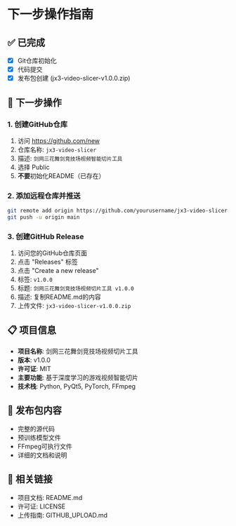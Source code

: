 # 下一步操作指南

## ✅ 已完成
- [x] Git仓库初始化
- [x] 代码提交
- [x] 发布包创建 (jx3-video-slicer-v1.0.0.zip)

## 🚀 下一步操作

### 1. 创建GitHub仓库
1. 访问 https://github.com/new
2. 仓库名称: `jx3-video-slicer`
3. 描述: `剑网三花舞剑竞技场视频智能切片工具`
4. 选择 Public
5. **不要**初始化README（已存在）

### 2. 添加远程仓库并推送
```bash
git remote add origin https://github.com/yourusername/jx3-video-slicer.git
git push -u origin main
```

### 3. 创建GitHub Release
1. 访问您的GitHub仓库页面
2. 点击 "Releases" 标签
3. 点击 "Create a new release"
4. 标签: `v1.0.0`
5. 标题: `剑网三花舞剑竞技场视频切片工具 v1.0.0`
6. 描述: 复制README.md的内容
7. 上传文件: `jx3-video-slicer-v1.0.0.zip`

## 📋 项目信息

- **项目名称**: 剑网三花舞剑竞技场视频切片工具
- **版本**: v1.0.0
- **许可证**: MIT
- **主要功能**: 基于深度学习的游戏视频智能切片
- **技术栈**: Python, PyQt5, PyTorch, FFmpeg

## 📁 发布包内容
- 完整的源代码
- 预训练模型文件
- FFmpeg可执行文件
- 详细的文档和说明

## 🔗 相关链接
- 项目文档: README.md
- 许可证: LICENSE
- 上传指南: GITHUB_UPLOAD.md 